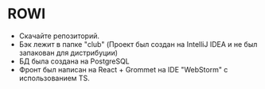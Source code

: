 # ROWI
- Скачайте репозиторий.
- Бэк лежит в папке "club" (Проект был создан на IntelliJ IDEA и не был запакован для дистрибуции)
- БД была создана на PostgreSQL
- Фронт был написан на React + Grommet на IDE "WebStorm" с использованием TS.

